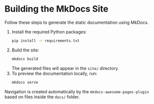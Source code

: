 # Building the MkDocs Site

Follow these steps to generate the static documentation using MkDocs.

1. Install the required Python packages:
   ```bash
   pip install -r requirements.txt
   ```
2. Build the site:
   ```bash
   mkdocs build
   ```
   The generated files will appear in the `site/` directory.
3. To preview the documentation locally, run:
   ```bash
   mkdocs serve
   ```

Navigation is created automatically by the `mkdocs-awesome-pages-plugin` based on
files inside the `docs/` folder.
